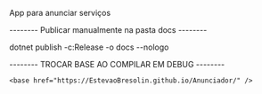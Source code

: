 App para anunciar serviços

-------- Publicar manualmente na pasta docs --------

dotnet publish -c:Release -o docs --nologo

-------- TROCAR BASE AO COMPILAR EM DEBUG --------
    <base href="/" />

    <base href="https://EstevaoBresolin.github.io/Anunciador/" />
